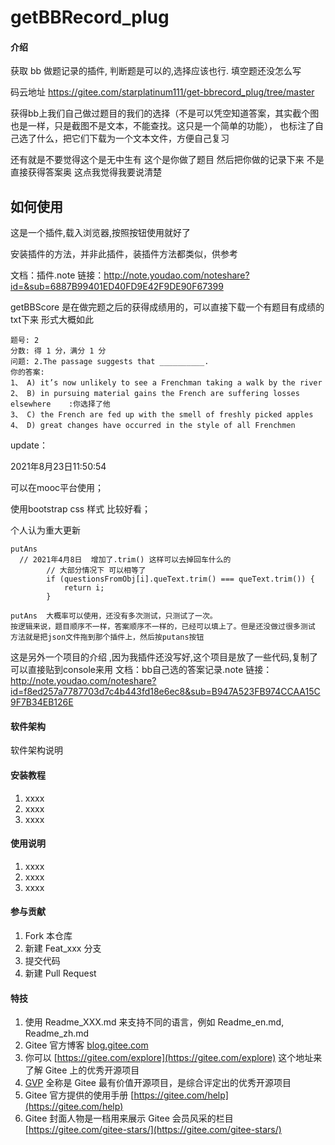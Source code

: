 # getBBRecord_plug

#### 介绍
获取 bb 做题记录的插件, 判断题是可以的,选择应该也行. 填空题还没怎么写


码云地址
https://gitee.com/starplatinum111/get-bbrecord_plug/tree/master


获得bb上我们自己做过题目的我们的选择（不是可以凭空知道答案，其实截个图也是一样，只是截图不是文本，不能查找。这只是一个简单的功能），
也标注了自己选了什么，把它们下载为一个文本文件，方便自己复习

还有就是不要觉得这个是无中生有  这个是你做了题目 然后把你做的记录下来 不是直接获得答案奥  这点我觉得我要说清楚

## 如何使用
这是一个插件,载入浏览器,按照按钮使用就好了

安装插件的方法，并非此插件，装插件方法都类似，供参考

文档：插件.note
链接：http://note.youdao.com/noteshare?id=&sub=6887B99401ED40FD9E42F9DE90F67399


getBBScore 是在做完题之后的获得成绩用的，可以直接下载一个有题目有成绩的txt下来
形式大概如此

```
题号: 2
分数: 得 1 分，满分 1 分
问题: 2.The passage suggests that __________.
你的答案:
1、 A) it’s now unlikely to see a Frenchman taking a walk by the river
2、 B) in pursuing material gains the French are suffering losses elsewhere    :你选择了他
3、 C) the French are fed up with the smell of freshly picked apples
4、 D) great changes have occurred in the style of all Frenchmen
```

update：

2021年8月23日11:50:54

可以在mooc平台使用；

使用bootstrap css 样式 比较好看；


个人认为重大更新
```
putAns 
  // 2021年4月8日  增加了.trim() 这样可以去掉回车什么的
        // 大部分情况下 可以相等了
        if (questionsFromObj[i].queText.trim() === queText.trim()) {
            return i;
        }
```

```
putAns  大概率可以使用，还没有多次测试，只测试了一次。
按逻辑来说，题目顺序不一样，答案顺序不一样的，已经可以填上了。但是还没做过很多测试
方法就是把json文件拖到那个插件上，然后按putans按钮
```

这是另外一个项目的介绍 ,因为我插件还没写好,这个项目是放了一些代码,复制了可以直接贴到console来用
文档：bb自己选的答案记录.note
链接：http://note.youdao.com/noteshare?id=f8ed257a7787703d7c4b443fd18e6ec8&sub=B947A523FB974CCAA15C9F7B34EB126E


#### 软件架构
软件架构说明


#### 安装教程

1.  xxxx
2.  xxxx
3.  xxxx

#### 使用说明

1.  xxxx
2.  xxxx
3.  xxxx

#### 参与贡献

1.  Fork 本仓库
2.  新建 Feat_xxx 分支
3.  提交代码
4.  新建 Pull Request


#### 特技

1.  使用 Readme\_XXX.md 来支持不同的语言，例如 Readme\_en.md, Readme\_zh.md
2.  Gitee 官方博客 [blog.gitee.com](https://blog.gitee.com)
3.  你可以 [https://gitee.com/explore](https://gitee.com/explore) 这个地址来了解 Gitee 上的优秀开源项目
4.  [GVP](https://gitee.com/gvp) 全称是 Gitee 最有价值开源项目，是综合评定出的优秀开源项目
5.  Gitee 官方提供的使用手册 [https://gitee.com/help](https://gitee.com/help)
6.  Gitee 封面人物是一档用来展示 Gitee 会员风采的栏目 [https://gitee.com/gitee-stars/](https://gitee.com/gitee-stars/)
